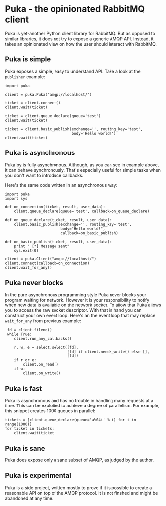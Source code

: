 Puka - the opinionated RabbitMQ client
======================================

Puka is yet-another Python client library for RabbitMQ. But as opposed
to similar libraries, it does not try to expose a generic AMQP
API. Instead, it takes an opinionated view on how the user should
interact with RabbitMQ.


Puka is simple
--------------

Puka exposes a simple, easy to understand API. Take a look at the
`publisher` example:

    import puka

    client = puka.Puka("amqp://localhost/")

    ticket = client.connect()
    client.wait(ticket)

    ticket = client.queue_declare(queue='test')
    client.wait(ticket)

    ticket = client.basic_publish(exchange='', routing_key='test',
                                  body='Hello world!')
    client.wait(ticket)


Puka is asynchronous
--------------------

Puka by is fully asynchronous. Although, as you can see in example
above, it can behave synchronously. That's especially useful for
simple tasks when you don't want to introduce callbacks.

Here's the same code written in an asynchronous way:

    import puka
    import sys

    def on_connection(ticket, result, user_data):
        client.queue_declare(queue='test', callback=on_queue_declare)

    def on_queue_declare(ticket, result, user_data):
        client.basic_publish(exchange='', routing_key='test',
                             body="Hello world!",
                             callback=on_basic_publish)

    def on_basic_publish(ticket, result, user_data):
        print " [*] Message sent"
        sys.exit(0)

    client = puka.Client("amqp://localhost/")
    client.connect(callback=on_connection)
    client.wait_for_any()


Puka never blocks
-----------------

In the pure asynchronous programming style Puka never blocks your
program waiting for network. However it is your responsibility to
notify when new data is available on the network socket. To allow that
Puka allows you to access the raw socket descriptor. With that in hand
you can construct your own event loop. Here's an the event loop that
may replace `wait_for_any` from previous example:

     fd = client.fileno()
     while True:
        client.run_any_callbacks()

        r, w, e = select.select([fd],
                                [fd] if client.needs_write() else [],
                                [fd])
        if r or e:
            client.on_read()
        if w:
            client.on_write()


Puka is fast
------------

Puka is asynchronous and has no trouble in handling many requests at a
time. This can be exploited to achieve a degree of parallelism. For
example, this snippet creates 1000 queues in parallel:

    tickets = [client.queue_declare(queue='a%04i' % i) for i in range(1000)]
    for ticket in tickets:
        client.wait(ticket)


Puka is sane
------------

Puka does expose only a sane subset of AMQP, as judged by the
author.


Puka is experimental
--------------------

Puka is a side project, written mostly to prove if it is possible to
create a reasonable API on top of the AMQP protocol. It is not finshed
and might be abandoned at any time.

